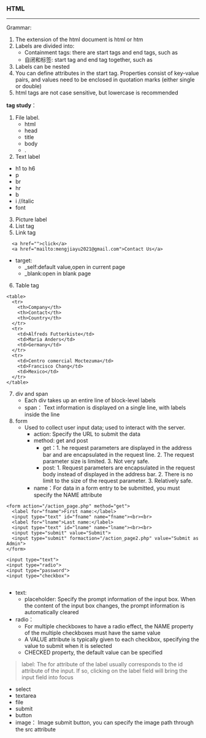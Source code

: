 <h3>HTML</h3>

---

Grammar:  
1. The extension of the html document is html or htm  
2. Labels are divided into:  
   - Containment tags: there are start tags and end tags, such as <html></html>     
   - 自闭和标签: start tag and end tag together, such as <br/>
3. Labels can be nested
4. You can define attributes in the start tag. Properties consist of key-value pairs, and values need to be enclosed in quotation marks (either single or double)
5. html tags are not case sensitive, but lowercase is recommended

<b>tag study</b>：  
1. File label. 
   - html
   - head
   - title
   - body
   - <!DOCTYPE html>. 
2. Text label
  - h1 to h6
  - p
  - br
  - hr
  - b
  - i //italic
  - font

3. Picture label
4. List tag
5. Link tag
```
  <a href="">click</a>
  <a href="mailto:mengjiayu2021@gmail.com">Contact Us</a>
```  
  - target:
    - _self:default value,open in current page
    - _blank:open in blank page
6. Table tag
```
<table>
  <tr>
    <th>Company</th>
    <th>Contact</th>
    <th>Country</th>
  </tr>
  <tr>
    <td>Alfreds Futterkiste</td>
    <td>Maria Anders</td>
    <td>Germany</td>
  </tr>
  <tr>
    <td>Centro comercial Moctezuma</td>
    <td>Francisco Chang</td>
    <td>Mexico</td>
  </tr>
</table>
```
7. div and span  
   - Each div takes up an entire line of block-level labels
   - span： Text information is displayed on a single line, with labels inside the line
8. form
   - Used to collect user input data; used to interact with the server. 
     - action: Specify the URL to submit the data
     - method: get and post
       - get：1. he request parameters are displayed in the address bar and are encapsulated in the request line. 
              2. The request parameter size is limited. 
              3. Not very safe. 
       - post: 1. Request parameters are encapsulated in the request body instead of displayed in the address bar. 
               2. There is no limit to the size of the request parameter. 
               3. Relatively safe. 
     - name：For data in a form entry to be submitted, you must specify the NAME attribute

```
<form action="/action_page.php" method="get">
  <label for="fname">First name:</label>
  <input type="text" id="fname" name="fname"><br><br>
  <label for="lname">Last name:</label>
  <input type="text" id="lname" name="lname"><br><br>
  <input type="submit" value="Submit">
  <input type="submit" formaction="/action_page2.php" value="Submit as Admin">
</form>
```
```
<input type="text">  
<input type="radio">
<input type="password">
<input type="checkbox">
  
```
- text:
  * placeholder: Specify the prompt information of the input box. When the content of the input box changes, the prompt information is automatically cleared  
- radio：
  * For multiple checkboxes to have a radio effect, the NAME property of the multiple checkboxes must have the same value
  * A VALUE attribute is typically given to each checkbox, specifying the value to submit when it is selected
  * CHECKED property, the default value can be specified
> label: The for attribute of the label usually corresponds to the id attribute of the input. If so, clicking on the label field will bring the input field into focus  
- select
- textarea
- file 
- submit
- button
- image： Image submit button, you can specify the image path through the src attribute
